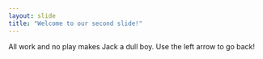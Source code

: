 ```yaml
---
layout: slide
title: "Welcome to our second slide!"
---
```

All work and no play makes Jack a dull boy.
Use the left arrow to go back!
